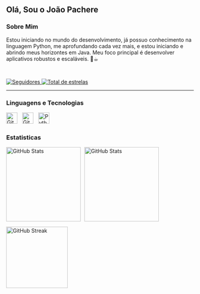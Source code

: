 ## Olá, Sou o João Pachere

### Sobre Mim 

<!--**`Desenvolvedor FullStack Python`** -->

Estou iniciando no mundo do desenvolvimento, já possuo conhecimento na linguagem Python, me aprofundando cada vez mais, e estou iniciando e abrindo meus horizontes em Java. Meu foco principal é desenvolver aplicativos robustos e escaláveis. 🐍☕︎




<!--
### Projetos Destacados
* Portifólio: Meu Portfólio. ✨
* House of Books: Aplicativo web usando Spring Boot e PostgreSQL para gerenciar uma biblioteca online. Destaca-se pela arquitetura escalável e eficiente. 📚
* DsCatalog: Bootcamp DsLearn, onde desenvolvi uma app Fullstack. 📚
-->

<br>
<p align="left">
    <a href="https://github.com/Pasciary?tab=followers">
        <img 
            alt="Seguidores" 
            title="Me siga no GitHub" 
            src="https://custom-icon-badges.demolab.com/github/followers/Pasciary?color=236ad3&labelColor=1155ba&style=for-the-badge&logo=github&label=Seguidores&logoColor=white"
        />
    </a>
    <a href="https://github.com/Pasciary?tab=repositories&sort=stargazers">
        <img 
            alt="Total de estrelas" 
            title="Total de estrelas GitHub" 
            src="https://custom-icon-badges.demolab.com/github/stars/Pasciary?color=55960c&style=for-the-badge&labelColor=488207&logo=star&label=estrelas"
        />
    </a>
</p>

---

### Linguagens e Tecnologias


<img
    align="left" 
    alt="Git" 
    title="Git"
    width="30px" 
    style="padding-right: 10px;" 
    src="https://cdn.jsdelivr.net/gh/devicons/devicon@latest/icons/java/java-original.svg" 
/>
          
<img 
    align="left" 
    alt="Git" 
    title="Git"
    width="30px" 
    style="padding-right: 10px;" 
    src="https://cdn.jsdelivr.net/gh/devicons/devicon@latest/icons/git/git-original.svg" 
/>
<img 
    align="left" 
    alt="Python" 
    title="Python"
    width="30px" 
    style="padding-right: 10px;" 
    src="https://cdn.jsdelivr.net/gh/devicons/devicon@latest/icons/python/python-original.svg" 
/>

<br/>
<br/>

### Estatisticas

<div style="display: flex; flex-wrap: wrap; justify-content: flex-start; gap: 10px;">
    <img
        alt="GitHub Stats"
        height="200px"
        src="https://github-readme-stats.vercel.app/api?username=Pasciary&show_icons=&theme=dark&locale=pt-br"
    />
    <img
        alt="GitHub Stats"
        height="200px"
        src="https://github-readme-stats.vercel.app/api/top-langs/?username=Pasciary&theme=dark&layout=compact&custom_title=Tecnologias&langs_count=10"
    />
</div>

<img
    alt="GitHub Streak"
    height="165px"
    src="https://github-readme-streak-stats.herokuapp.com/?user=pasciary&theme=dark&hide_border=false"
/>
